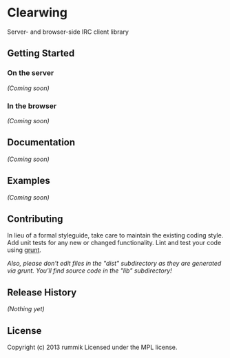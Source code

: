 # Clearwing

Server- and browser-side IRC client library

## Getting Started
### On the server
_(Coming soon)_

### In the browser
_(Coming soon)_

## Documentation
_(Coming soon)_

## Examples
_(Coming soon)_

## Contributing
In lieu of a formal styleguide, take care to maintain the existing coding style. Add unit tests for any new or changed functionality. Lint and test your code using [grunt](http://gruntjs.com/).

_Also, please don't edit files in the "dist" subdirectory as they are generated via grunt. You'll find source code in the "lib" subdirectory!_

## Release History
_(Nothing yet)_

## License
Copyright (c) 2013 rummik
Licensed under the MPL license.
